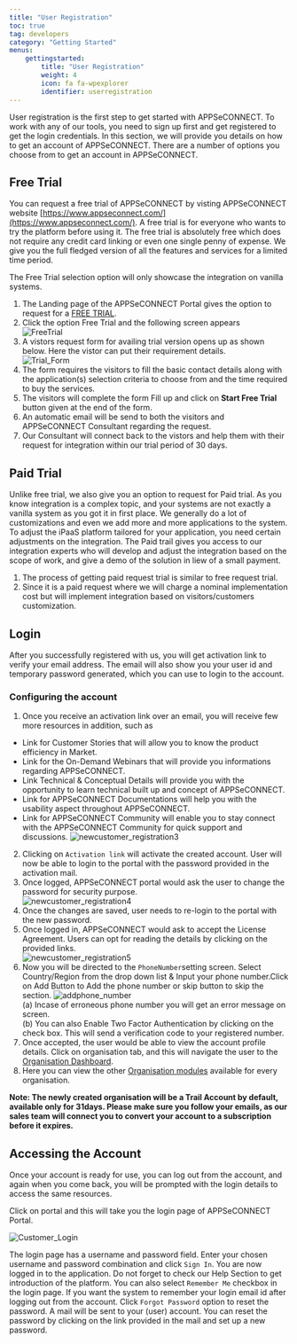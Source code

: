 ```yaml
---
title: "User Registration"
toc: true
tag: developers
category: "Getting Started"
menus: 
    gettingstarted:
        title: "User Registration"
        weight: 4
        icon: fa fa-wpexplorer
        identifier: userregistration
---
```


User registration is the first step to get started with APPSeCONNECT. To work with any of our tools, you need to sign up first and get registered to get the login credentials. 
In this section, we will provide you details on how to get an account of APPSeCONNECT. There are a number of options you choose from to get an account in APPSeCONNECT. 

## Free Trial

You can request a free trial of APPSeCONNECT by visting APPSeCONNECT website [https://www.appseconnect.com/](https://www.appseconnect.com/). A free 
trial is for everyone who wants to try the platform before using it. The free trial is absolutely free which does not require any credit card linking 
or even one single penny of expense. We give you the full fledged version of all the features and services for a limited time period. 

The Free Trial selection option will only showcase the integration on vanilla systems.

1. The Landing page of the APPSeCONNECT Portal gives the option to request for a [FREE TRIAL](https://www.appseconnect.com/free-trial/).
2. Click the option Free Trial and the following screen appears  
![FreeTrial](/staticfiles/root/media/FreeTrial.png)
3. A vistors request form for availing trial version opens up as shown below. Here the vistor can put their requirement details.  
![Trial_Form](/staticfiles/root/media/Trial_Form.png)
4. The form requires the visitors to fill the basic contact details along with the application(s) selection criteria to choose from and the time required to buy the services.
5. The visitors will complete the form Fill up and click on **Start Free Trial** button given at the end of the form.
6. An automatic email will be send to both the visitors and APPSeCONNECT Consultant regarding the request.
7. Our Consultant will connect back to the vistors and help them with their request for integration within our trial period of 30 days.

## Paid Trial

Unlike free trial, we also give you an option to request for Paid trial. As you know integration is a complex topic, and your systems are not exactly 
a vanilla system as you got it in first place. We generally do a lot of customizations and even we add more and more applications to the system. To adjust 
the iPaaS platform tailored for your application, you need certain adjustments on the integration. The Paid trail gives you access to our 
integration experts who will develop and adjust the integration based on the scope of work, and give a demo of the solution in liew of a small payment. 


 1. The process of getting paid request trial is similar to free request trial.
 2. Since it is a paid request where we will charge a nominal implementation cost but will implement integration based on visitors/customers customization.
  

## Login

After you successfully registered with us, you will get activation link to verify your email address. The email will also show you your user id and 
temporary password generated, which you can use to login to the account. 

### Configuring the account

1. Once you receive an activation link over an email, you will receive few more resources in addition, such as
- Link for Customer Stories that will allow you to know the product efficiency in Market.
- Link for the On-Demand Webinars that will provide you informations regarding APPSeCONNECT.
- Link Technical & Conceptual Details will provide you with the opportunity to learn technical built up and concept of APPSeCONNECT.
- Link for APPSeCONNECT Documentations will help you with the usability aspect throughout APPSeCONNECT.
- Link for APPSeCONNECT Community will enable you to stay connect with the APPSeCONNECT Community for quick support and discussions.
![newcustomer_registration3](/staticfiles/root/media/newcustomer_registration3.png)  
2.	Clicking on `Activation link` will activate the created account. User will now be able to login to the portal with the password provided in the activation mail.  
3.	Once logged, APPSeCONNECT portal would ask the user to change the password for security purpose.    
![newcustomer_registration4](/staticfiles/root/media/newcustomer_registration4.png)  
4.	Once the changes are saved, user needs to re-login to the portal with the new password.  
5.	Once logged in, APPSeCONNECT would ask to accept the License Agreement. Users can opt for reading the details by clicking on the provided links.  
![newcustomer_registration5](/staticfiles/root/media/newcustomer_registration5.png)  
6. Now you will be directed to the `PhoneNumber`setting screen. Select Country/Region
from the drop down list & Input your phone number.Click on Add Button to Add the phone number
or skip button to skip the section. 
![addphone_number](/staticfiles/root/media/addphone_number.png)   
(a) Incase of erroneous phone number you will get an error message on screen.    
(b) You can also Enable Two Factor Authentication by clicking on the check box. This will
send a verification code to your registered number.    
7.	Once accepted, the user would be able to view the account profile details. Click on organisation tab, and this will navigate the user to the [Organisation Dashboard](https://docs.appseconnect.com/accessing%20portal/accessing-portal/#a-accessing-organization-dashboard).   
8.	Here you can view the other [Organisation modules](https://docs.appseconnect.com/accessing%20portal/accessing-portal/) available for every organisation.  

**Note: The newly created organisation will be a Trail Account by default, available only for 31days. Please make sure you follow your emails, as our 
sales team will connect you to convert your account to a subscription before it expires.** 

## Accessing the Account

Once your account is ready for use, you can log out from the account, and again when you come back, you will be prompted with the login details to 
access the same resources. 

Click on portal and this will take you the login page of  APPSeCONNECT Portal.

![Customer_Login](/staticfiles/root/media/Customer_Login.png)

The login page has a username and password field. Enter your chosen username and password combination and click `Sign In`. 
You are now logged in to the application. Do not forget to check our Help Section to get introduction of the platform. You can also 
select `Remember Me` checkbox in the login page. If you want the system to remember your login email id after logging out from the account.
Click `Forgot Password` option to reset the password. A mail will be sent to your (user) account. You can reset the password by clicking on the link provided in the mail and set up a new password.


